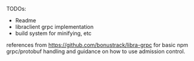 TODOs:

-   Readme
-   libraclient grpc implementation
-   build system for minifying, etc

references from https://github.com/bonustrack/libra-grpc for basic npm grpc/protobuf handling and guidance on how to use admission control.
